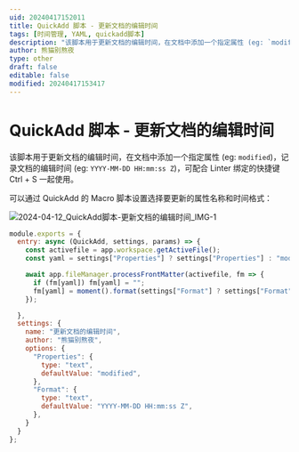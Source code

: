```yaml
---
uid: 20240417152011
title: QuickAdd 脚本 - 更新文档的编辑时间
tags: [时间管理, YAML, quickadd脚本]
description: "该脚本用于更新文档的编辑时间，在文档中添加一个指定属性 (eg: `modified`)，记录文档的编辑时间 (eg: `YYYY-MM-DD HH:mm:ss Z`)，可配合 Linter 绑定的快捷键 Ctrl + S 一起使用。"
author: 熊猫别熬夜
type: other
draft: false
editable: false
modified: 20240417153417
---
```


# QuickAdd 脚本 - 更新文档的编辑时间

该脚本用于更新文档的编辑时间，在文档中添加一个指定属性 (eg: `modified`)，记录文档的编辑时间 (eg: `YYYY-MM-DD HH:mm:ss Z`)，可配合 Linter 绑定的快捷键 Ctrl + S 一起使用。

可以通过 QuickAdd 的 Macro 脚本设置选择要更新的属性名称和时间格式：

![2024-04-12_QuickAdd脚本-更新文档的编辑时间_IMG-1](https://cdn.pkmer.cn/images/202404171520789.png!pkmer)

```javascript
module.exports = {
  entry: async (QuickAdd, settings, params) => {
    const activefile = app.workspace.getActiveFile();
    const yaml = settings["Properties"] ? settings["Properties"] : "modified";

    await app.fileManager.processFrontMatter(activefile, fm => {
      if (fm[yaml]) fm[yaml] = "";
      fm[yaml] = moment().format(settings["Format"] ? settings["Format"] : "YYYY-MM-DD HH:mm:ss Z");
    });

  },
  settings: {
    name: "更新文档的编辑时间",
    author: "熊猫别熬夜",
    options: {
      "Properties": {
        type: "text",
        defaultValue: "modified",
      },
      "Format": {
        type: "text",
        defaultValue: "YYYY-MM-DD HH:mm:ss Z",
      },
    }
  }
};
```
